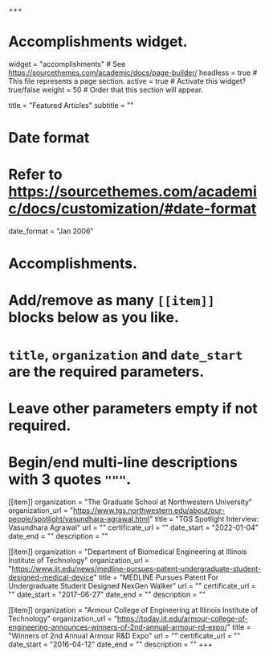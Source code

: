 +++
# Accomplishments widget.
widget = "accomplishments"  # See https://sourcethemes.com/academic/docs/page-builder/
headless = true  # This file represents a page section.
active = true  # Activate this widget? true/false
weight = 50  # Order that this section will appear.

title = "Featured Articles"
subtitle = ""

# Date format
#   Refer to https://sourcethemes.com/academic/docs/customization/#date-format
date_format = "Jan 2006"

# Accomplishments.
#   Add/remove as many `[[item]]` blocks below as you like.
#   `title`, `organization` and `date_start` are the required parameters.
#   Leave other parameters empty if not required.
#   Begin/end multi-line descriptions with 3 quotes `"""`.

[[item]]
  organization = "The Graduate School at Northwestern University"
  organization_url = "https://www.tgs.northwestern.edu/about/our-people/spotlight/vasundhara-agrawal.html"
  title = "TGS Spotlight Interview: Vasundhara Agrawal"
  url = ""
  certificate_url = ""
  date_start = "2022-01-04"
  date_end = ""
  description = ""
  
[[item]]
  organization = "Department of Biomedical Engineering at Illinois Institute of Technology"
  organization_url = "https://www.iit.edu/news/medline-pursues-patent-undergraduate-student-designed-medical-device"
  title = "MEDLINE Pursues Patent For Undergraduate Student Designed NexGen Walker"
  url = ""
  certificate_url = ""
  date_start = "2017-06-27"
  date_end = ""
  description = ""

[[item]]
  organization = "Armour College of Engineering at Illinois Institute of Technology"
  organization_url = "https://today.iit.edu/armour-college-of-engineering-announces-winners-of-2nd-annual-armour-rd-expo/"
  title = "Winners of 2nd Annual Armour R&D Expo"
  url = ""
  certificate_url = ""
  date_start = "2016-04-12"
  date_end = ""
  description = ""
+++
